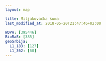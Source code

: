 ```yaml
---
layout: map

title: Miljakovačka šuma
last_modified_at: 2018-05-20T21:47:46+02:00

WDPA: [395446]
BioRaS: [385]
geoSrbija:
  L1_183: [127]
  L1_362: [60]
---
```

